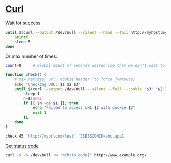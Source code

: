 # [Curl](https://github.com/bagder/curl)

[Wait for success](http://stackoverflow.com/a/21189440/125246)
```bash
until $(curl --output /dev/null --silent --head --fail http://myhost:myport); do
    printf '.'
    sleep 5
done
```

Or max number of times:
```bash
count=0		# Global count of seconds waited (so that we don't wait too long in total)

function check() {
	# max retries, url, cookie header (to force jvmroute)
	echo "Checking URL: $1 $2 $3"
	until $(curl --output /dev/null --silent --fail --cookie "$3" "$2"); do
		sleep 1
		n=$[$n+1]
		if [[ $n -ge $1 ]]; then
			echo "Failed to access URL $2 with cookie $3"
			exit 1
		fi
	done
}

check 45 'http://myurlcom/test' 'JSESSIONID=abc.app1'
```

[Get status code](http://superuser.com/a/442395)
```bash
curl -s -o /dev/null -w "%{http_code}" http://www.example.org/
```
